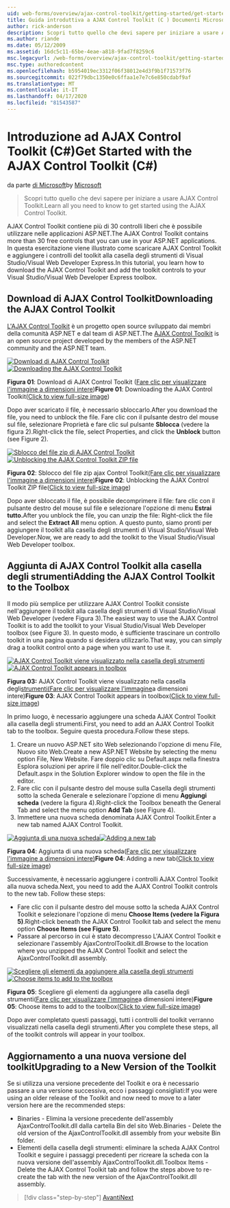 ```yaml
---
uid: web-forms/overview/ajax-control-toolkit/getting-started/get-started-with-the-ajax-control-toolkit-cs
title: Guida introduttiva a AJAX Control Toolkit (C ) Documenti Microsoft
author: rick-anderson
description: Scopri tutto quello che devi sapere per iniziare a usare AJAX Control Toolkit.
ms.author: riande
ms.date: 05/12/2009
ms.assetid: 16dc5c11-65be-4eae-a818-9fad7f8259c6
msc.legacyurl: /web-forms/overview/ajax-control-toolkit/getting-started/get-started-with-the-ajax-control-toolkit-cs
msc.type: authoredcontent
ms.openlocfilehash: b5954019ec3312f06f38012e4d3f9b1f71573f76
ms.sourcegitcommit: 022f79dbc1350e0c6ffaa1e7e7c6e850cdabf9af
ms.translationtype: MT
ms.contentlocale: it-IT
ms.lasthandoff: 04/17/2020
ms.locfileid: "81543587"
---
```

# <a name="get-started-with-the-ajax-control-toolkit-c"></a><span data-ttu-id="79cd9-103">Introduzione ad AJAX Control Toolkit (C#)</span><span class="sxs-lookup"><span data-stu-id="79cd9-103">Get Started with the AJAX Control Toolkit (C#)</span></span>

<span data-ttu-id="79cd9-104">da parte [di Microsoft](https://github.com/microsoft)</span><span class="sxs-lookup"><span data-stu-id="79cd9-104">by [Microsoft](https://github.com/microsoft)</span></span>

> <span data-ttu-id="79cd9-105">Scopri tutto quello che devi sapere per iniziare a usare AJAX Control Toolkit.</span><span class="sxs-lookup"><span data-stu-id="79cd9-105">Learn all you need to know to get started using the AJAX Control Toolkit.</span></span>

<span data-ttu-id="79cd9-106">AJAX Control Toolkit contiene più di 30 controlli liberi che è possibile utilizzare nelle applicazioni ASP.NET.</span><span class="sxs-lookup"><span data-stu-id="79cd9-106">The AJAX Control Toolkit contains more than 30 free controls that you can use in your ASP.NET applications.</span></span> <span data-ttu-id="79cd9-107">In questa esercitazione viene illustrato come scaricare AJAX Control Toolkit e aggiungere i controlli del toolkit alla casella degli strumenti di Visual Studio/Visual Web Developer Express.</span><span class="sxs-lookup"><span data-stu-id="79cd9-107">In this tutorial, you learn how to download the AJAX Control Toolkit and add the toolkit controls to your Visual Studio/Visual Web Developer Express toolbox.</span></span>

## <a name="downloading-the-ajax-control-toolkit"></a><span data-ttu-id="79cd9-108">Download di AJAX Control Toolkit</span><span class="sxs-lookup"><span data-stu-id="79cd9-108">Downloading the AJAX Control Toolkit</span></span>

<span data-ttu-id="79cd9-109">[L'AJAX Control Toolkit](http://devexpress.com/act) è un progetto open source sviluppato dai membri della comunità ASP.NET e dal team di ASP.NET.</span><span class="sxs-lookup"><span data-stu-id="79cd9-109">The [AJAX Control Toolkit](http://devexpress.com/act) is an open source project developed by the members of the ASP.NET community and the ASP.NET team.</span></span> 

<span data-ttu-id="79cd9-110">[![Download di AJAX Control Toolkit](get-started-with-the-ajax-control-toolkit-cs/_static/image1.jpg)](get-started-with-the-ajax-control-toolkit-cs/_static/image1.png)</span><span class="sxs-lookup"><span data-stu-id="79cd9-110">[![Downloading the AJAX Control Toolkit](get-started-with-the-ajax-control-toolkit-cs/_static/image1.jpg)](get-started-with-the-ajax-control-toolkit-cs/_static/image1.png)</span></span>

<span data-ttu-id="79cd9-111">**Figura 01**: Download di AJAX Control Toolkit ([Fare clic per visualizzare l'immagine a dimensioni intere](get-started-with-the-ajax-control-toolkit-cs/_static/image2.png))</span><span class="sxs-lookup"><span data-stu-id="79cd9-111">**Figure 01**: Downloading the AJAX Control Toolkit([Click to view full-size image](get-started-with-the-ajax-control-toolkit-cs/_static/image2.png))</span></span>

<span data-ttu-id="79cd9-112">Dopo aver scaricato il file, è necessario sbloccarlo.</span><span class="sxs-lookup"><span data-stu-id="79cd9-112">After you download the file, you need to unblock the file.</span></span> <span data-ttu-id="79cd9-113">Fare clic con il pulsante destro del mouse sul file, selezionare Proprietà e fare clic sul pulsante **Sblocca** (vedere la figura 2).</span><span class="sxs-lookup"><span data-stu-id="79cd9-113">Right-click the file, select Properties, and click the **Unblock** button (see Figure 2).</span></span>

<span data-ttu-id="79cd9-114">[![Sblocco del file zip di AJAX Control Toolkit](get-started-with-the-ajax-control-toolkit-cs/_static/image2.jpg)](get-started-with-the-ajax-control-toolkit-cs/_static/image3.png)</span><span class="sxs-lookup"><span data-stu-id="79cd9-114">[![Unblocking the AJAX Control Toolkit ZIP file](get-started-with-the-ajax-control-toolkit-cs/_static/image2.jpg)](get-started-with-the-ajax-control-toolkit-cs/_static/image3.png)</span></span>

<span data-ttu-id="79cd9-115">**Figura 02**: Sblocco del file zip ajax Control Toolkit[(Fare clic per visualizzare l'immagine a dimensioni intere)](get-started-with-the-ajax-control-toolkit-cs/_static/image4.png)</span><span class="sxs-lookup"><span data-stu-id="79cd9-115">**Figure 02**: Unblocking the AJAX Control Toolkit ZIP file([Click to view full-size image](get-started-with-the-ajax-control-toolkit-cs/_static/image4.png))</span></span>

<span data-ttu-id="79cd9-116">Dopo aver sbloccato il file, è possibile decomprimere il file: fare clic con il pulsante destro del mouse sul file e selezionare l'opzione di menu **Estrai tutto.**</span><span class="sxs-lookup"><span data-stu-id="79cd9-116">After you unblock the file, you can unzip the file: Right-click the file and select the **Extract All** menu option.</span></span> <span data-ttu-id="79cd9-117">A questo punto, siamo pronti per aggiungere il toolkit alla casella degli strumenti di Visual Studio/Visual Web Developer.</span><span class="sxs-lookup"><span data-stu-id="79cd9-117">Now, we are ready to add the toolkit to the Visual Studio/Visual Web Developer toolbox.</span></span>

## <a name="adding-the-ajax-control-toolkit-to-the-toolbox"></a><span data-ttu-id="79cd9-118">Aggiunta di AJAX Control Toolkit alla casella degli strumenti</span><span class="sxs-lookup"><span data-stu-id="79cd9-118">Adding the AJAX Control Toolkit to the Toolbox</span></span>

<span data-ttu-id="79cd9-119">Il modo più semplice per utilizzare AJAX Control Toolkit consiste nell'aggiungere il toolkit alla casella degli strumenti di Visual Studio/Visual Web Developer (vedere Figura 3).</span><span class="sxs-lookup"><span data-stu-id="79cd9-119">The easiest way to use the AJAX Control Toolkit is to add the toolkit to your Visual Studio/Visual Web Developer toolbox (see Figure 3).</span></span> <span data-ttu-id="79cd9-120">In questo modo, è sufficiente trascinare un controllo toolkit in una pagina quando si desidera utilizzarlo.</span><span class="sxs-lookup"><span data-stu-id="79cd9-120">That way, you can simply drag a toolkit control onto a page when you want to use it.</span></span>

<span data-ttu-id="79cd9-121">[![AJAX Control Toolkit viene visualizzato nella casella degli strumenti](get-started-with-the-ajax-control-toolkit-cs/_static/image3.jpg)](get-started-with-the-ajax-control-toolkit-cs/_static/image5.png)</span><span class="sxs-lookup"><span data-stu-id="79cd9-121">[![AJAX Control Toolkit appears in toolbox](get-started-with-the-ajax-control-toolkit-cs/_static/image3.jpg)](get-started-with-the-ajax-control-toolkit-cs/_static/image5.png)</span></span>

<span data-ttu-id="79cd9-122">**Figura 03:** AJAX Control Toolkit viene visualizzato nella casella degli[strumenti(Fare clic per visualizzare l'immagine](get-started-with-the-ajax-control-toolkit-cs/_static/image6.png)a dimensioni intere)</span><span class="sxs-lookup"><span data-stu-id="79cd9-122">**Figure 03**: AJAX Control Toolkit appears in toolbox([Click to view full-size image](get-started-with-the-ajax-control-toolkit-cs/_static/image6.png))</span></span>

<span data-ttu-id="79cd9-123">In primo luogo, è necessario aggiungere una scheda AJAX Control Toolkit alla casella degli strumenti.</span><span class="sxs-lookup"><span data-stu-id="79cd9-123">First, you need to add an AJAX Control Toolkit tab to the toolbox.</span></span> <span data-ttu-id="79cd9-124">Seguire questa procedura.</span><span class="sxs-lookup"><span data-stu-id="79cd9-124">Follow these steps.</span></span>

1. <span data-ttu-id="79cd9-125">Creare un nuovo ASP.NET sito Web selezionando l'opzione di menu File, Nuovo sito Web.</span><span class="sxs-lookup"><span data-stu-id="79cd9-125">Create a new ASP.NET Website by selecting the menu option File, New Website.</span></span> <span data-ttu-id="79cd9-126">Fare doppio clic su Default.aspx nella finestra Esplora soluzioni per aprire il file nell'editor.</span><span class="sxs-lookup"><span data-stu-id="79cd9-126">Double-click the Default.aspx in the Solution Explorer window to open the file in the editor.</span></span>
2. <span data-ttu-id="79cd9-127">Fare clic con il pulsante destro del mouse sulla Casella degli strumenti sotto la scheda Generale e selezionare l'opzione di menu **Aggiungi scheda** (vedere la figura 4).</span><span class="sxs-lookup"><span data-stu-id="79cd9-127">Right-click the Toolbox beneath the General Tab and select the menu option **Add Tab** (see Figure 4).</span></span>
3. <span data-ttu-id="79cd9-128">Immettere una nuova scheda denominata AJAX Control Toolkit.</span><span class="sxs-lookup"><span data-stu-id="79cd9-128">Enter a new tab named AJAX Control Toolkit.</span></span>

<span data-ttu-id="79cd9-129">[![Aggiunta di una nuova scheda](get-started-with-the-ajax-control-toolkit-cs/_static/image4.jpg)](get-started-with-the-ajax-control-toolkit-cs/_static/image7.png)</span><span class="sxs-lookup"><span data-stu-id="79cd9-129">[![Adding a new tab](get-started-with-the-ajax-control-toolkit-cs/_static/image4.jpg)](get-started-with-the-ajax-control-toolkit-cs/_static/image7.png)</span></span>

<span data-ttu-id="79cd9-130">**Figura 04**: Aggiunta di una nuova scheda([Fare clic per visualizzare l'immagine a dimensioni intere)](get-started-with-the-ajax-control-toolkit-cs/_static/image8.png)</span><span class="sxs-lookup"><span data-stu-id="79cd9-130">**Figure 04**: Adding a new tab([Click to view full-size image](get-started-with-the-ajax-control-toolkit-cs/_static/image8.png))</span></span>

<span data-ttu-id="79cd9-131">Successivamente, è necessario aggiungere i controlli AJAX Control Toolkit alla nuova scheda.</span><span class="sxs-lookup"><span data-stu-id="79cd9-131">Next, you need to add the AJAX Control Toolkit controls to the new tab. Follow these steps:</span></span>

- <span data-ttu-id="79cd9-132">Fare clic con il pulsante destro del mouse sotto la scheda AJAX Control Toolkit e selezionare l'opzione di menu **Choose Items (vedere la Figura 5)**.</span><span class="sxs-lookup"><span data-stu-id="79cd9-132">Right-click beneath the AJAX Control Toolkit tab and select the menu option **Choose Items (see Figure 5)**.</span></span>
- <span data-ttu-id="79cd9-133">Passare al percorso in cui è stato decompresso L'AJAX Control Toolkit e selezionare l'assembly AjaxControlToolkit.dll.</span><span class="sxs-lookup"><span data-stu-id="79cd9-133">Browse to the location where you unzipped the AJAX Control Toolkit and select the AjaxControlToolkit.dll assembly.</span></span>

<span data-ttu-id="79cd9-134">[![Scegliere gli elementi da aggiungere alla casella degli strumenti](get-started-with-the-ajax-control-toolkit-cs/_static/image5.jpg)](get-started-with-the-ajax-control-toolkit-cs/_static/image9.png)</span><span class="sxs-lookup"><span data-stu-id="79cd9-134">[![Choose items to add to the toolbox](get-started-with-the-ajax-control-toolkit-cs/_static/image5.jpg)](get-started-with-the-ajax-control-toolkit-cs/_static/image9.png)</span></span>

<span data-ttu-id="79cd9-135">**Figura 05**: Scegliere gli elementi da aggiungere alla casella degli strumenti([Fare clic per visualizzare l'immagine](get-started-with-the-ajax-control-toolkit-cs/_static/image10.png)a dimensioni intere)</span><span class="sxs-lookup"><span data-stu-id="79cd9-135">**Figure 05**: Choose items to add to the toolbox([Click to view full-size image](get-started-with-the-ajax-control-toolkit-cs/_static/image10.png))</span></span>

<span data-ttu-id="79cd9-136">Dopo aver completato questi passaggi, tutti i controlli del toolkit verranno visualizzati nella casella degli strumenti.</span><span class="sxs-lookup"><span data-stu-id="79cd9-136">After you complete these steps, all of the toolkit controls will appear in your toolbox.</span></span>

## <a name="upgrading-to-a-new-version-of-the-toolkit"></a><span data-ttu-id="79cd9-137">Aggiornamento a una nuova versione del toolkit</span><span class="sxs-lookup"><span data-stu-id="79cd9-137">Upgrading to a New Version of the Toolkit</span></span>

<span data-ttu-id="79cd9-138">Se si utilizza una versione precedente del Toolkit e ora è necessario passare a una versione successiva, ecco i passaggi consigliati:</span><span class="sxs-lookup"><span data-stu-id="79cd9-138">If you were using an older release of the Toolkit and now need to move to a later version here are the recommended steps:</span></span>

- <span data-ttu-id="79cd9-139">Binaries - Elimina la versione precedente dell'assembly AjaxControlToolkit.dll dalla cartella Bin del sito Web.</span><span class="sxs-lookup"><span data-stu-id="79cd9-139">Binaries - Delete the old version of the AjaxControlToolkit.dll assembly from your website Bin folder.</span></span>
- <span data-ttu-id="79cd9-140">Elementi della casella degli strumenti: eliminare la scheda AJAX Control Toolkit e seguire i passaggi precedenti per ricreare la scheda con la nuova versione dell'assembly AjaxControlToolkit.dll.</span><span class="sxs-lookup"><span data-stu-id="79cd9-140">Toolbox Items - Delete the AJAX Control Toolkit tab and follow the steps above to re-create the tab with the new version of the AjaxControlToolkit.dll assembly.</span></span>

> [!div class="step-by-step"]
> [<span data-ttu-id="79cd9-141">Avanti</span><span class="sxs-lookup"><span data-stu-id="79cd9-141">Next</span></span>](using-ajax-control-toolkit-controls-and-control-extenders-cs.md)
